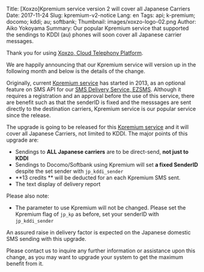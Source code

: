 Title: [Xoxzo]Kpremium service version 2 will cover all Japanese Carriers
Date: 2017-11-24
Slug: kpremium-v2-notice
Lang: en
Tags: api; k-premium; docomo; kddi; au; softbank; 
Thumbnail: images/xoxzo-logo-02.png
Author: Aiko Yokoyama
Summary: Our popular Kpremium service that supported the sendings to KDDI (au) phones will soon cover all Japanese carrier messages.

Thank you for using [Xoxzo, Cloud Telephony Platform](https://www.xoxzo.com/en/).

We are happily announcing that our Kpremium service will version up in the following month and below is the details of the change.

Originally, current [Kpremium service](https://help.xoxzo.com/en/xoxzo-cloud-telephony-platform/articles/the-k-premium-service/) has
started in 2013, as an optional feature on SMS API for our [SMS Delivery Service, EZSMS](https://www.ezsms.biz/ja/).
Although it requires a registration and an approval before the use of this service, there are benefit such as that the senderID is fixed and 
the messsages are sent directly to the destination carriers, Kpremium service is our popular service since the release.

The upgrade is going to be released for this [Kpremium service](https://help.xoxzo.com/en/xoxzo-cloud-telephony-platform/articles/the-k-premium-service/)
and it will cover all Japanese Carriers, not limited to KDDI.
The major points of this upgrade are:
* Sendings to **ALL Japanese carriers** are to be direct-send, **not just to KDDI**
* Sendings to Docomo/Softbank using Kpremium will set **a fixed SenderID** despite the set sender with `jp_kddi_sender`
* **13 credits ** will be deducted for an each Kpremium SMS sent.
* The text display of delivery report

Please also note:
* The parameter to use Kpremium will not be changed. Please set the Kpremium flag of `jp_kp` as before, 
set your senderID with `jp_kddi_sender`

An assured raise in delivery factor is expected on the Japanese domestic SMS sending with this upgrade.

Please contact us to inquire any further information or assistance upon this change, as you may want to upgrade your system
to get the maximum benefit from it.
